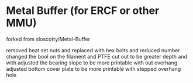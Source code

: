 # Metal Buffer (for ERCF or other MMU)


forked from sloscotty/Metal-Buffer

removed heat set nuts and replaced with hex bolts and reduced number
changed the bool on the filament and PTFE cut out to be greater depth and with
adjusted the bearing slope to be more printable with out overhang
adjusted bottom cover plate to be more printable with stepped overhang hole
